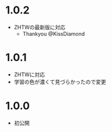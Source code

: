 # 1.0.2

  - ZHTWの最新版に対応
    - Thankyou @KissDiamond



# 1.0.1

  - ZHTWに対応
  - 学習の色が濃くて見づらかったので変更



# 1.0.0

  - 初公開